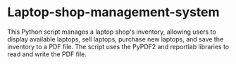 # Laptop-shop-management-system
This Python script manages a laptop shop's inventory, allowing users to display available laptops, sell laptops, purchase new laptops, and save the inventory to a PDF file. The script uses the PyPDF2 and reportlab libraries to read and write the PDF file.
